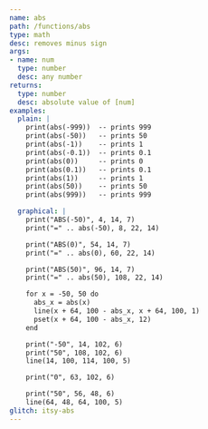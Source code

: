 ```yaml
---
name: abs
path: /functions/abs
type: math
desc: removes minus sign
args:
- name: num
  type: number
  desc: any number
returns:
  type: number
  desc: absolute value of [num]
examples:
  plain: |
    print(abs(-999))  -- prints 999
    print(abs(-50))   -- prints 50
    print(abs(-1))    -- prints 1
    print(abs(-0.1))  -- prints 0.1
    print(abs(0))     -- prints 0
    print(abs(0.1))   -- prints 0.1
    print(abs(1))     -- prints 1
    print(abs(50))    -- prints 50
    print(abs(999))   -- prints 999

  graphical: |
    print("ABS(-50)", 4, 14, 7)
    print("=" .. abs(-50), 8, 22, 14)

    print("ABS(0)", 54, 14, 7)
    print("=" .. abs(0), 60, 22, 14)

    print("ABS(50)", 96, 14, 7)
    print("=" .. abs(50), 108, 22, 14)

    for x = -50, 50 do
      abs_x = abs(x)
      line(x + 64, 100 - abs_x, x + 64, 100, 1)
      pset(x + 64, 100 - abs_x, 12)
    end

    print("-50", 14, 102, 6)
    print("50", 108, 102, 6)
    line(14, 100, 114, 100, 5)

    print("0", 63, 102, 6)

    print("50", 56, 48, 6)
    line(64, 48, 64, 100, 5)
glitch: itsy-abs
---
```

